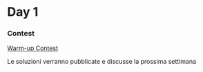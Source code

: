 # Day 1

### Contest

[Warm-up Contest](https://open.kattis.com/contests/kc37mv)

Le soluzioni verranno pubblicate e discusse la prossima settimana
